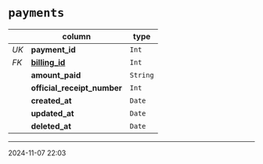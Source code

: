 # `payments`

|      | column                                 | type     |
| ---- | -------------------------------------- | -------- |
| _UK_ | **payment_id**                         | `Int`    |
| _FK_ | [**billing_id**](../billings/index.md) | `Int`    |
|      | **amount_paid**                        | `String` |
|      | **official_receipt_number**            | `Int`    |
|      | **created_at**                         | `Date`   |
|      | **updated_at**                         | `Date`   |
|      | **deleted_at**                         | `Date`   |

---

2024-11-07 22:03
